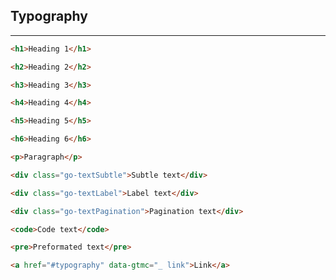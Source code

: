 ## Typography

---

```html {#h1}
<h1>Heading 1</h1>
```

```html {#h2}
<h2>Heading 2</h2>
```

```html {#h3}
<h3>Heading 3</h3>
```

```html {#h4}
<h4>Heading 4</h4>
```

```html {#h5}
<h5>Heading 5</h5>
```

```html {#h6}
<h6>Heading 6</h6>
```

```html {#paragraph}
<p>Paragraph</p>
```

```html {#subtle-text}
<div class="go-textSubtle">Subtle text</div>
```

```html {#label-text}
<div class="go-textLabel">Label text</div>
```

```html {#pagination-text}
<div class="go-textPagination">Pagination text</div>
```

```html {#code-text}
<code>Code text</code>
```

```html {#pre-text}
<pre>Preformated text</pre>
```

```html {#link-text}
<a href="#typography" data-gtmc="_ link">Link</a>
```
